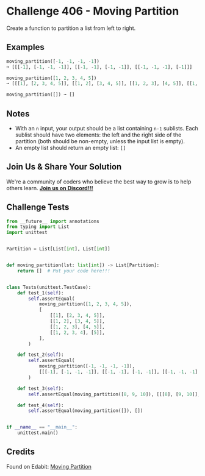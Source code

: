 # Challenge 406 - Moving Partition

Create a function to partition a list from left to right.

## Examples
```python
moving_partition([-1, -1, -1, -1])
➞ [[[-1], [-1, -1, -1]], [[-1, -1], [-1, -1]], [[-1, -1, -1], [-1]]]

moving_partition([1, 2, 3, 4, 5])
➞ [[[1], [2, 3, 4, 5]], [[1, 2], [3, 4, 5]], [[1, 2, 3], [4, 5]], [[1, 2, 3, 4], [5]]]

moving_partition([]) ➞ []
```
## Notes

- With an `n` input, your output should be a list containing `n-1` sublists. Each sublist should have two elements: the left and the right side of the partition (both should be non-empty, unless the input list is empty).
- An empty list should return an empty list: `[]`

## Join Us & Share Your Solution

We're a community of coders who believe the best way to grow is to help others learn. **[Join us on Discord!!!]("https"://discord.gg/sfHykntuGy)**

## Challenge Tests
```python
from __future__ import annotations
from typing import List
import unittest


Partition = List[List[int], List[int]]


def moving_partition(lst: list[int]) -> List[Partition]:
    return []  # Put your code here!!!


class Tests(unittest.TestCase):
    def test_1(self):
        self.assertEqual(
            moving_partition([1, 2, 3, 4, 5]),
            [
                [[1], [2, 3, 4, 5]],
                [[1, 2], [3, 4, 5]],
                [[1, 2, 3], [4, 5]],
                [[1, 2, 3, 4], [5]],
            ],
        )

    def test_2(self):
        self.assertEqual(
            moving_partition([-1, -1, -1, -1]),
            [[[-1], [-1, -1, -1]], [[-1, -1], [-1, -1]], [[-1, -1, -1], [-1]]],
        )

    def test_3(self):
        self.assertEqual(moving_partition([8, 9, 10]), [[[8], [9, 10]], [[8, 9], [10]]])

    def test_4(self):
        self.assertEqual(moving_partition([]), [])


if __name__ == "__main__":
    unittest.main()
```
## Credits

Found on Edabit: [Moving Partition](https://edabit.com/challenge/zYr4v5gb43kJPje9g)
